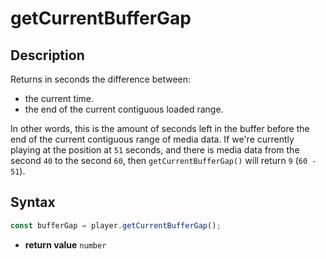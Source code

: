 # getCurrentBufferGap

## Description

Returns in seconds the difference between:

- the current time.
- the end of the current contiguous loaded range.

In other words, this is the amount of seconds left in the buffer before the end of the
current contiguous range of media data. If we're currently playing at the position at `51`
seconds, and there is media data from the second `40` to the second `60`, then
`getCurrentBufferGap()` will return `9` (`60 - 51`).

## Syntax

```js
const bufferGap = player.getCurrentBufferGap();
```

- **return value** `number`
